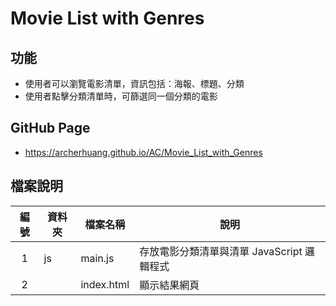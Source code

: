 # Movie List with Genres

## 功能
* 使用者可以瀏覽電影清單，資訊包括：海報、標題、分類
* 使用者點擊分類清單時，可篩選同一個分類的電影

## GitHub Page
* https://archerhuang.github.io/AC/Movie_List_with_Genres

## 檔案說明

| 編號 | 資料夾 |  檔案名稱 | 說明  |
|:---:|---|---|---|
|1| js | main.js | 存放電影分類清單與清單 JavaScript 邏輯程式 |
|2|  |  index.html | 顯示結果網頁 |

